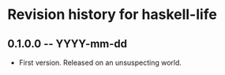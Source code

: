 # Revision history for haskell-life

## 0.1.0.0  -- YYYY-mm-dd

* First version. Released on an unsuspecting world.
